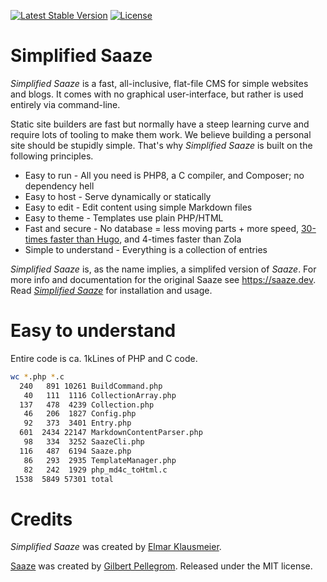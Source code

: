 <p>
<a href="https://packagist.org/packages/eklausme/saaze"><img src="https://img.shields.io/packagist/v/eklausme/saaze" alt="Latest Stable Version"></a>
<a href="https://packagist.org/packages/eklausme/saaze"><img src="https://img.shields.io/packagist/l/eklausme/saaze" alt="License"></a>
</p>

# Simplified Saaze

_Simplified Saaze_ is a fast, all-inclusive, flat-file CMS for simple websites and blogs. It comes with no graphical user-interface, but rather is used entirely via command-line.

Static site builders are fast but normally have a steep learning curve and require lots of tooling to make them work. We believe building a personal site should be stupidly simple. That's why _Simplified Saaze_ is built on the following principles.

* Easy to run - All you need is PHP8, a C compiler, and Composer; no dependency hell
* Easy to host - Serve dynamically or statically
* Easy to edit - Edit content using simple Markdown files
* Easy to theme - Templates use plain PHP/HTML
* Fast and secure - No database = less moving parts + more speed, [30-times faster than Hugo](https://eklausmeier.goip.de/blog/2021/11-13-performance-comparison-saaze-vs-hugo-vs-zola), and 4-times faster than Zola
* Simple to understand - Everything is a collection of entries

_Simplified Saaze_ is, as the name implies, a simplifed version of _Saaze_. For more info and documentation for the original Saaze see https://saaze.dev. Read [_Simplified Saaze_](https://eklausmeier.goip.de/blog/2021/10-31-simplified-saaze) for installation and usage.

# Easy to understand

Entire code is ca. 1kLines of PHP and C code.

```bash
wc *.php *.c
  240   891 10261 BuildCommand.php
   40   111  1116 CollectionArray.php
  137   478  4239 Collection.php
   46   206  1827 Config.php
   92   373  3401 Entry.php
  601  2434 22147 MarkdownContentParser.php
   98   334  3252 SaazeCli.php
  116   487  6194 Saaze.php
   86   293  2935 TemplateManager.php
   82   242  1929 php_md4c_toHtml.c
 1538  5849 57301 total
```

# Credits

_Simplified Saaze_ was created by [Elmar Klausmeier](https://eklausmeier.goip.de/aux/about).

[Saaze](https://saaze.dev) was created by [Gilbert Pellegrom](https://gilbitron.me). Released under the MIT license.

